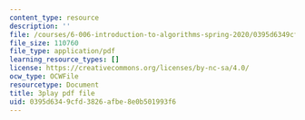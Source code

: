 ```yaml
---
content_type: resource
description: ''
file: /courses/6-006-introduction-to-algorithms-spring-2020/0395d6349cfd3826afbe8e0b501993f6_IPSaG9RRc-k.pdf
file_size: 110760
file_type: application/pdf
learning_resource_types: []
license: https://creativecommons.org/licenses/by-nc-sa/4.0/
ocw_type: OCWFile
resourcetype: Document
title: 3play pdf file
uid: 0395d634-9cfd-3826-afbe-8e0b501993f6
---
```

